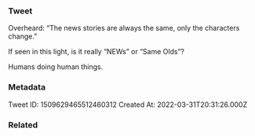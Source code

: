 ### Tweet
Overheard:
“The news stories are always the same, only the characters change.”

If seen in this light, is it really “NEWs” or “Same Olds”?

Humans doing human things.

### Metadata
Tweet ID: 1509629465512460312
Created At: 2022-03-31T20:31:26.000Z

### Related

